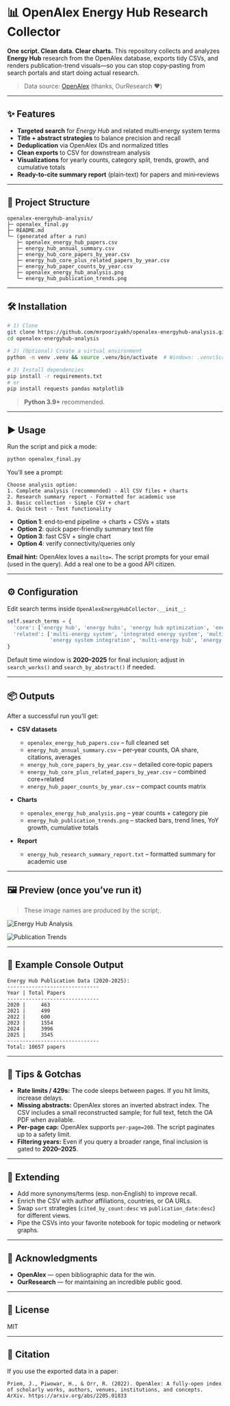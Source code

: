 # 📊 OpenAlex Energy Hub Research Collector

**One script. Clean data. Clear charts.** This repository collects and analyzes **Energy Hub** research from the OpenAlex database, exports tidy CSVs, and renders publication-trend visuals—so you can stop copy‑pasting from search portals and start doing actual research.

> Data source: [OpenAlex](https://openalex.org/) (thanks, OurResearch ❤️)

---

## ✨ Features

- **Targeted search** for *Energy Hub* and related multi‑energy system terms
- **Title + abstract strategies** to balance precision and recall
- **Deduplication** via OpenAlex IDs and normalized titles
- **Clean exports** to CSV for downstream analysis
- **Visualizations** for yearly counts, category split, trends, growth, and cumulative totals
- **Ready-to-cite summary report** (plain‑text) for papers and mini‑reviews

---

## 🧱 Project Structure

```
openalex-energyhub-analysis/
├─ openalex_final.py
├─ README.md
└─ (generated after a run)
   ├─ openalex_energy_hub_papers.csv
   ├─ energy_hub_annual_summary.csv
   ├─ energy_hub_core_papers_by_year.csv
   ├─ energy_hub_core_plus_related_papers_by_year.csv
   ├─ energy_hub_paper_counts_by_year.csv
   ├─ openalex_energy_hub_analysis.png
   └─ energy_hub_publication_trends.png
```

---

## 🛠️ Installation

```bash
# 1) Clone
git clone https://github.com/mrpooriyakh/openalex-energyhub-analysis.git
cd openalex-energyhub-analysis

# 2) (Optional) Create a virtual environment
python -m venv .venv && source .venv/bin/activate  # Windows: .venv\Scripts\activate

# 3) Install dependencies
pip install -r requirements.txt
# or
pip install requests pandas matplotlib
```

> **Python 3.9+** recommended.

---

## ▶️ Usage

Run the script and pick a mode:
```bash
python openalex_final.py
```

You’ll see a prompt:
```
Choose analysis option:
1. Complete analysis (recommended) - All CSV files + charts
2. Research summary report - Formatted for academic use
3. Basic collection - Simple CSV + chart
4. Quick test - Test functionality
```

- **Option 1**: end‑to‑end pipeline → charts + CSVs + stats
- **Option 2**: quick paper‑friendly summary text file
- **Option 3**: fast CSV + single chart
- **Option 4**: verify connectivity/queries only

**Email hint:** OpenAlex loves a `mailto=`. The script prompts for your email (used in the query). Add a real one to be a good API citizen.

---

## ⚙️ Configuration

Edit search terms inside `OpenAlexEnergyHubCollector.__init__`:

```python
self.search_terms = {
  'core': ['energy hub', 'energy hubs', 'energy hub optimization', 'energy hub modeling'],
  'related': ['multi-energy system', 'integrated energy system', 'multi-carrier energy',
              'energy system integration', 'multi-energy hub', 'energy nexus']
}
```

Default time window is **2020–2025** for final inclusion; adjust in `search_works()` and `search_by_abstract()` if needed.

---

## 📦 Outputs

After a successful run you’ll get:

- **CSV datasets**
  - `openalex_energy_hub_papers.csv` – full cleaned set
  - `energy_hub_annual_summary.csv` – per‑year counts, OA share, citations, averages
  - `energy_hub_core_papers_by_year.csv` – detailed core‑topic papers
  - `energy_hub_core_plus_related_papers_by_year.csv` – combined core+related
  - `energy_hub_paper_counts_by_year.csv` – compact counts matrix

- **Charts**
  - `openalex_energy_hub_analysis.png` – year counts + category pie
  - `energy_hub_publication_trends.png` – stacked bars, trend lines, YoY growth, cumulative totals

- **Report**
  - `energy_hub_research_summary_report.txt` – formatted summary for academic use

---

## 🖼️ Preview (once you’ve run it)

> These image names are produced by the script;.

![Energy Hub Analysis](openalex_energy_hub_analysis.png)

![Publication Trends](energy_hub_publication_trends.png)

---

## 🧪 Example Console Output


```
Energy Hub Publication Data (2020-2025):
------------------------------
Year | Total Papers
------------------------------
2020 |     463
2021 |     499
2022 |     600
2023 |     1554
2024 |     3996
2025 |     3545
------------------------------
Total: 10657 papers
```

---

## 🧭 Tips & Gotchas

- **Rate limits / 429s:** The code sleeps between pages. If you hit limits, increase delays.
- **Missing abstracts:** OpenAlex stores an inverted abstract index. The CSV includes a small reconstructed sample; for full text, fetch the OA PDF when available.
- **Per‑page cap:** OpenAlex supports `per-page=200`. The script paginates up to a safety limit.
- **Filtering years:** Even if you query a broader range, final inclusion is gated to **2020–2025**.

---

## 🧩 Extending

- Add more synonyms/terms (esp. non‑English) to improve recall.
- Enrich the CSV with author affiliations, countries, or OA URLs.
- Swap `sort` strategies (`cited_by_count:desc` vs `publication_date:desc`) for different views.
- Pipe the CSVs into your favorite notebook for topic modeling or network graphs.

---

## 🙏 Acknowledgments

- **OpenAlex** — open bibliographic data for the win.
- **OurResearch** — for maintaining an incredible public good.

---

## 📜 License

MIT

---

## 📣 Citation

If you use the exported data in a paper:
```
Priem, J., Piwowar, H., & Orr, R. (2022). OpenAlex: A fully-open index of scholarly works, authors, venues, institutions, and concepts. ArXiv. https://arxiv.org/abs/2205.01833
```
